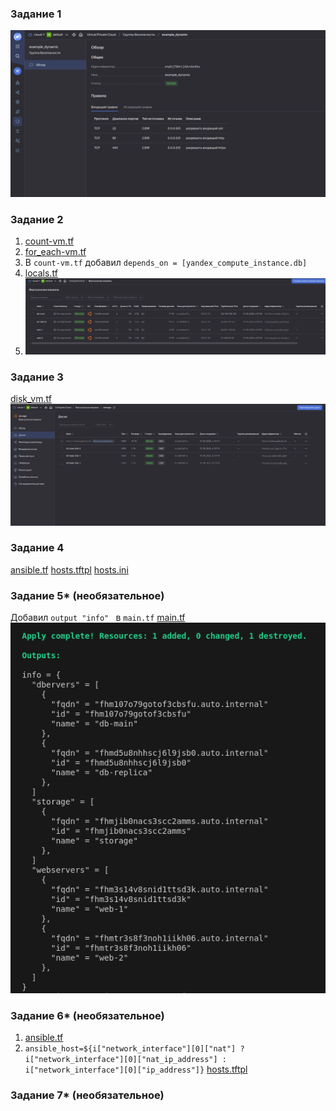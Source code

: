 ### Задание 1
![](https://github.com/GlubuchikAr/ter-homeworks/blob/master/03/1-1.png)

### Задание 2
1. [count-vm.tf](https://github.com/GlubuchikAr/ter-homeworks/blob/master/03/src/count-vm.tf)
2. [for_each-vm.tf](https://github.com/GlubuchikAr/ter-homeworks/blob/master/03/src/for_each-vm.tf)
3. В `count-vm.tf` добавил `depends_on = [yandex_compute_instance.db]`
4. [locals.tf](https://github.com/GlubuchikAr/ter-homeworks/blob/master/03/src/locals.tf)
5. ![](https://github.com/GlubuchikAr/ter-homeworks/blob/master/03/2-1.png)

### Задание 3
[disk_vm.tf](https://github.com/GlubuchikAr/ter-homeworks/blob/master/03/src/disk_vm.tf)
![](https://github.com/GlubuchikAr/ter-homeworks/blob/master/03/3-1.png)

### Задание 4
[ansible.tf](https://github.com/GlubuchikAr/ter-homeworks/blob/master/03/src/ansible.tf)
[hosts.tftpl](https://github.com/GlubuchikAr/ter-homeworks/blob/master/03/src/hosts.tftpl)
[hosts.ini](https://github.com/GlubuchikAr/ter-homeworks/blob/master/03/src/hosts.ini)

### Задание 5* (необязательное)
Добавил ```output "info" ``` в `main.tf`
[main.tf](https://github.com/GlubuchikAr/ter-homeworks/blob/master/03/src/main.tf)
![](https://github.com/GlubuchikAr/ter-homeworks/blob/master/03/5-1.png)

### Задание 6* (необязательное)
1. [ansible.tf](https://github.com/GlubuchikAr/ter-homeworks/blob/master/03/src/ansible.tf)
2. ```ansible_host=${i["network_interface"][0]["nat"] ? i["network_interface"][0]["nat_ip_address"] : i["network_interface"][0]["ip_address"]}```
[hosts.tftpl](https://github.com/GlubuchikAr/ter-homeworks/blob/master/03/src/hosts.tftpl)

### Задание 7* (необязательное)
